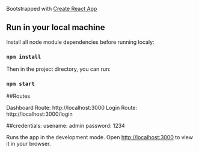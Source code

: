 Bootstrapped with [Create React App](https://github.com/facebook/create-react-app)

## Run in your local machine

Install all node module dependencies before running localy:
### `npm install`

Then in the project directory, you can run:
### `npm start`

##Routes

Dashboard Route: http://localhost:3000 
Login Route: http://localhost:3000/login

##credentials: 
usename: admin
password: 1234

Runs the app in the development mode.
Open [http://localhost:3000](http://localhost:3000) to view it in your browser.

